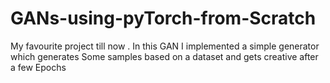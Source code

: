 # GANs-using-pyTorch-from-Scratch
My favourite project till now . In this GAN I implemented a simple generator which generates Some samples based on a dataset and gets creative after a few Epochs
